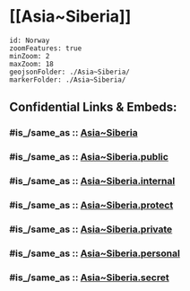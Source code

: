 
# [[Asia~Siberia]] 

```leaflet
id: Norway
zoomFeatures: true 
minZoom: 2 
maxZoom: 18
geojsonFolder: ./Asia~Siberia/
markerFolder: ./Asia~Siberia/
```




## Confidential Links & Embeds: 

### #is_/same_as :: [Asia~Siberia](/_Standards/Earth/Continent/Asia/Asia~North/Asia~Siberia.md) 

### #is_/same_as :: [Asia~Siberia.public](/_public/Earth/Continent/Asia/Asia~North/Asia~Siberia.public.md) 

### #is_/same_as :: [Asia~Siberia.internal](/_internal/Earth/Continent/Asia/Asia~North/Asia~Siberia.internal.md) 

### #is_/same_as :: [Asia~Siberia.protect](/_protect/Earth/Continent/Asia/Asia~North/Asia~Siberia.protect.md) 

### #is_/same_as :: [Asia~Siberia.private](/_private/Earth/Continent/Asia/Asia~North/Asia~Siberia.private.md) 

### #is_/same_as :: [Asia~Siberia.personal](/_personal/Earth/Continent/Asia/Asia~North/Asia~Siberia.personal.md) 

### #is_/same_as :: [Asia~Siberia.secret](/_secret/Earth/Continent/Asia/Asia~North/Asia~Siberia.secret.md)

